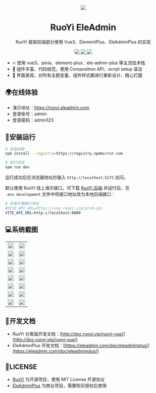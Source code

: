 <p align="center">
  <img src="https://cdn.eleadmin.com/20200610/20230820a4.png"/>
</p>

<h1 align="center">RuoYi EleAdmin</h1>

<p align="center">RuoYi 框架前端部分使用 Vue3、ElementPlus、EleAdminPlus 的实现</p>

<p align="center">
	<a href="https://gitee.com/y_project/RuoYi-Vue">
    <img src="https://img.shields.io/badge/RuoYi-v3.8.6-brightgreen"/>
  </a>
	<a href="https://plus.eleadmin.com">
    <img src="https://img.shields.io/badge/EleAdminPlus-v1.1.3-blue"/>
  </a>
  <a href="https://gitee.com/ele-admin/ruoyi-ele-admin">
    <img src="https://gitee.com/ele-admin/ruoyi-ele-admin/badge/star.svg?theme=dark"/>
  </a>
</p>

- 🔥 使用 vue3、pinia、element-plus、ele-admin-plus 等主流技术栈
- 💪 组件丰富、代码规范，使用 Composition API、script setup 语法
- 🌈 界面美观，对所有主题变量、组件样式都进行重新设计、精心打磨

## 🌍在线体验

- 演示地址：https://ruoyi.eleadmin.com
- 登录账号：admin
- 登录密码：admin123

## 🔨安装运行

```bash
# 安装依赖
npm install --registry=https://registry.npmmirror.com

# 运行项目
npm run dev
```

运行成功后在浏览器地址栏输入 `http://localhost:5173` 访问。

默认使用 RuoYi 线上演示接口，可下载 [RuoYi 后端](https://gitee.com/y_project/RuoYi-Vue) 并运行后，在 `.env.development` 文件中将接口地址改为本地后端接口：

```bash
# 开发环境接口地址
#VITE_API_URL=https://vue.ruoyi.vip/prod-api
VITE_API_URL=http://localhost:8080
```

## 💻系统截图

<table align="center" cellspacing="0" cellpadding="0">
  <tbody>
    <tr>
      <td align="center" valign="middle">
        <img width="100%" src="https://cdn.eleadmin.com/20200610/2023082001.jpeg"/>
      </td>
      <td align="center" valign="middle">
        <img width="100%" src="https://cdn.eleadmin.com/20200610/2023082002.jpeg"/>
      </td>
    </tr>
    <tr>
      <td align="center" valign="middle">
        <img width="100%" src="https://cdn.eleadmin.com/20200610/2023082003.jpeg"/>
      </td>
      <td align="center" valign="middle">
        <img width="100%" src="https://cdn.eleadmin.com/20200610/2023082004.jpeg"/>
      </td>
    </tr>
    <tr>
      <td align="center" valign="middle">
        <img width="100%" src="https://cdn.eleadmin.com/20200610/2023082005.jpeg"/>
      </td>
      <td align="center" valign="middle">
        <img width="100%" src="https://cdn.eleadmin.com/20200610/2023082006.jpeg"/>
      </td>
    </tr>
    <tr>
      <td align="center" valign="middle">
        <img width="100%" src="https://cdn.eleadmin.com/20200610/2023082007.jpeg"/>
      </td>
      <td align="center" valign="middle">
        <img width="100%" src="https://cdn.eleadmin.com/20200610/2023082008.jpeg"/>
      </td>
    </tr>
    <tr>
      <td align="center" valign="middle">
        <img width="100%" src="https://cdn.eleadmin.com/20200610/2023082009.jpeg"/>
      </td>
      <td align="center" valign="middle">
        <img width="100%" src="https://cdn.eleadmin.com/20200610/2023082010.jpeg"/>
      </td>
    </tr>
    <tr>
      <td align="center" valign="middle">
        <img width="100%" src="https://cdn.eleadmin.com/20200610/2023082011.jpeg"/>
      </td>
      <td align="center" valign="middle">
        <img width="100%" src="https://cdn.eleadmin.com/20200610/2023082012.jpeg"/>
      </td>
    </tr>
    <tr>
      <td align="center" valign="middle">
        <img width="100%" src="https://cdn.eleadmin.com/20200610/2023082013.jpeg"/>
      </td>
      <td align="center" valign="middle">
        <img width="100%" src="https://cdn.eleadmin.com/20200610/2023082014.jpeg"/>
      </td>
    </tr>
    <tr>
      <td align="center" valign="middle">
        <img width="100%" src="https://cdn.eleadmin.com/20200610/2023082015.jpeg"/>
      </td>
      <td align="center" valign="middle">
        <img width="100%" src="https://cdn.eleadmin.com/20200610/2023082016.jpeg"/>
      </td>
    </tr>
    </tbody>
</table>

## 📖开发文档

- RuoYi 分离版开发文档：[http://doc.ruoyi.vip/ruoyi-vue/](http://doc.ruoyi.vip/ruoyi-vue/)
- EleAdminPlus 开发文档：[https://eleadmin.com/doc/eleadminplus/](https://eleadmin.com/doc/eleadminplus/)

## 💎LICENSE

- [RuoYi](https://ruoyi.vip) 为开源项目，使用 MIT License 开源协议
- [EleAdminPlus](https://eleadmin.com) 为商业项目，需要购买授权后使用
